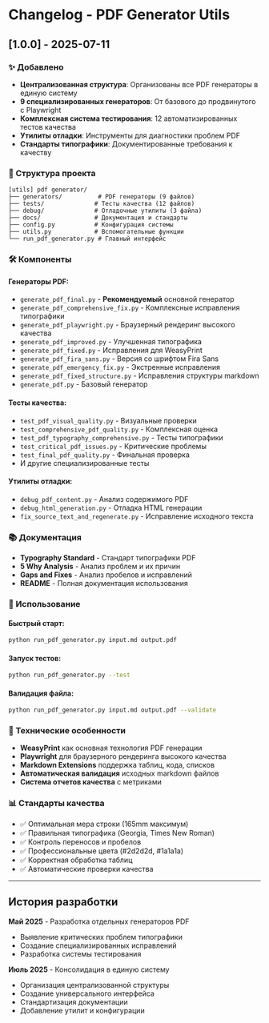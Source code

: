 # Changelog - PDF Generator Utils

## [1.0.0] - 2025-07-11

### ✨ Добавлено
- **Централизованная структура**: Организованы все PDF генераторы в единую систему
- **9 специализированных генераторов**: От базового до продвинутого с Playwright
- **Комплексная система тестирования**: 12 автоматизированных тестов качества
- **Утилиты отладки**: Инструменты для диагностики проблем PDF
- **Стандарты типографики**: Документированные требования к качеству

### 📁 Структура проекта
```
[utils] pdf generator/
├── generators/          # PDF генераторы (9 файлов)
├── tests/              # Тесты качества (12 файлов)  
├── debug/              # Отладочные утилиты (3 файла)
├── docs/               # Документация и стандарты
├── config.py           # Конфигурация системы
├── utils.py            # Вспомогательные функции
└── run_pdf_generator.py # Главный интерфейс
```

### 🛠️ Компоненты

#### Генераторы PDF:
- `generate_pdf_final.py` - **Рекомендуемый** основной генератор
- `generate_pdf_comprehensive_fix.py` - Комплексные исправления типографики
- `generate_pdf_playwright.py` - Браузерный рендеринг высокого качества
- `generate_pdf_improved.py` - Улучшенная типографика
- `generate_pdf_fixed.py` - Исправления для WeasyPrint
- `generate_pdf_fira_sans.py` - Версия со шрифтом Fira Sans
- `generate_pdf_emergency_fix.py` - Экстренные исправления
- `generate_pdf_fixed_structure.py` - Исправления структуры markdown
- `generate_pdf.py` - Базовый генератор

#### Тесты качества:
- `test_pdf_visual_quality.py` - Визуальные проверки
- `test_comprehensive_pdf_quality.py` - Комплексная оценка
- `test_pdf_typography_comprehensive.py` - Тесты типографики
- `test_critical_pdf_issues.py` - Критические проблемы
- `test_final_pdf_quality.py` - Финальная проверка
- И другие специализированные тесты

#### Утилиты отладки:
- `debug_pdf_content.py` - Анализ содержимого PDF
- `debug_html_generation.py` - Отладка HTML генерации
- `fix_source_text_and_regenerate.py` - Исправление исходного текста

### 📚 Документация
- **Typography Standard** - Стандарт типографики PDF
- **5 Why Analysis** - Анализ проблем и их причин
- **Gaps and Fixes** - Анализ пробелов и исправлений
- **README** - Полная документация использования

### 🚀 Использование

#### Быстрый старт:
```bash
python run_pdf_generator.py input.md output.pdf
```

#### Запуск тестов:
```bash
python run_pdf_generator.py --test
```

#### Валидация файла:
```bash
python run_pdf_generator.py input.md output.pdf --validate
```

### 🔧 Технические особенности
- **WeasyPrint** как основная технология PDF генерации
- **Playwright** для браузерного рендеринга высокого качества
- **Markdown Extensions** поддержка таблиц, кода, списков
- **Автоматическая валидация** исходных markdown файлов
- **Система отчетов качества** с метриками

### 📊 Стандарты качества
- ✅ Оптимальная мера строки (165mm максимум)
- ✅ Правильная типографика (Georgia, Times New Roman)
- ✅ Контроль переносов и пробелов
- ✅ Профессиональные цвета (#2d2d2d, #1a1a1a)
- ✅ Корректная обработка таблиц
- ✅ Автоматические проверки качества

---

## История разработки

**Май 2025** - Разработка отдельных генераторов PDF
- Выявление критических проблем типографики
- Создание специализированных исправлений
- Разработка системы тестирования

**Июль 2025** - Консолидация в единую систему  
- Организация централизованной структуры
- Создание универсального интерфейса
- Стандартизация документации
- Добавление утилит и конфигурации